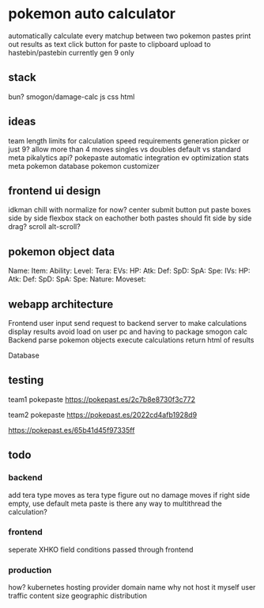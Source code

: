 # pokemon auto calculator
automatically calculate every matchup between two pokemon pastes
print out results as text
click button for paste to clipboard
upload to hastebin/pastebin
currently gen 9 only

## stack
bun?
smogon/damage-calc
js
css
html

## ideas
team length limits for calculation speed requirements
generation picker or just 9?
allow more than 4 moves
singles vs doubles
default vs standard meta
pikalytics api?
pokepaste automatic integration
ev optimization stats
meta pokemon database
pokemon customizer

## frontend ui design
idkman
chill with normalize for now?
center submit button
put paste boxes side by side
flexbox stack on eachother
both pastes should fit side by side
drag?
scroll
alt-scroll?

## pokemon object data

Name:
Item:
Ability:
Level:
Tera:
EVs: 
	HP:
	Atk:
	Def:
	SpD:
	SpA:
	Spe:
IVs:
	HP:
	Atk:
	Def:
	SpD:
	SpA:
	Spe:
Nature:
Moveset:

## webapp architecture

Frontend
	user input
	send request to backend server to make calculations
	display results
	avoid load on user pc and having to package smogon calc
Backend
	parse pokemon objects
	execute calculations
	return html of results
	

Database

## testing
team1 pokepaste
https://pokepast.es/2c7b8e8730f3c772

team2 pokepaste
https://pokepast.es/2022cd4afb1928d9

https://pokepast.es/65b41d45f97335ff


## todo

### backend
add tera type moves as tera type
figure out no damage moves
if right side empty, use default meta paste
is there any way to multithread the calculation?

### frontend
seperate XHKO
field conditions
	passed through frontend


### production
how?
kubernetes
hosting provider
domain name
why not host it myself
user traffic 
content size
geographic distribution




